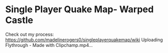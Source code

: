 # Single Player Quake Map- Warped Castle
Check out my process: https://github.com/madelinerogers0/singleplayerquakemap/wiki
Uploading Flythrough - Made with Clipchamp.mp4…
